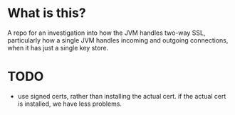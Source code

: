 # What is this?

A repo for an investigation into how the JVM handles two-way SSL, particularly
how a single JVM handles incoming and outgoing connections, when it has just a single key store.


# TODO

- use signed certs, rather than installing the actual cert. if the actual cert is installed, we have less problems.